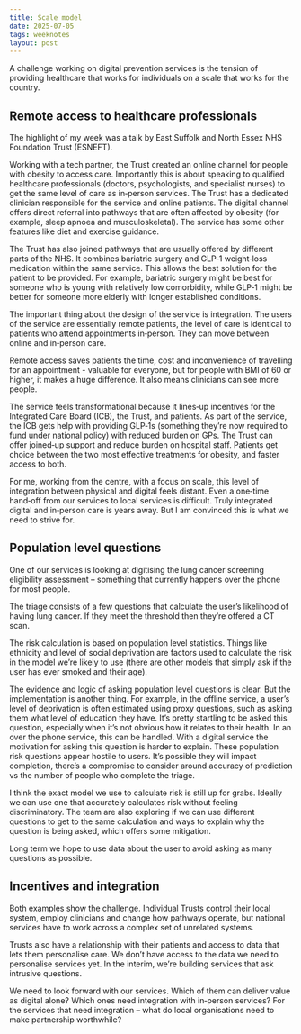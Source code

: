 ```yaml
---
title: Scale model
date: 2025-07-05
tags: weeknotes
layout: post
---
```


A challenge working on digital prevention services is the tension of providing healthcare that works for individuals on a scale that works for the country.

## Remote access to healthcare professionals

The highlight of my week was a talk by East Suffolk and North Essex NHS Foundation Trust (ESNEFT).

Working with a tech partner, the Trust created an online channel for people with obesity to access care. Importantly this is about speaking to qualified healthcare professionals (doctors, psychologists, and specialist nurses) to get the same level of care as in‑person services. The Trust has a dedicated clinician responsible for the service and online patients. The digital channel offers direct referral into pathways that are often affected by obesity (for example, sleep apnoea and musculoskeletal). The service has some other features like diet and exercise guidance.

The Trust has also joined pathways that are usually offered by different parts of the NHS. It combines bariatric surgery and GLP‑1 weight‑loss medication within the same service. This allows the best solution for the patient to be provided. For example, bariatric surgery might be best for someone who is young with relatively low comorbidity, while GLP‑1 might be better for someone more elderly with longer established conditions.

The important thing about the design of the service is integration. The users of the service are essentially remote patients, the level of care is identical to patients who attend appointments in‑person. They can move between online and in‑person care.

Remote access saves patients the time, cost and inconvenience of travelling for an appointment - valuable for everyone, but for people with BMI of 60 or higher, it makes a huge difference. It also means clinicians can see more people.

The service feels transformational because it lines‑up incentives for the Integrated Care Board (ICB), the Trust, and patients. As part of the service, the ICB gets help with providing GLP‑1s (something they’re now required to fund under national policy) with reduced burden on GPs. The Trust can offer joined‑up support and reduce burden on hospital staff. Patients get choice between the two most effective treatments for obesity, and faster access to both.

For me, working from the centre, with a focus on scale, this level of integration between physical and digital feels distant. Even a one‑time hand‑off from our services to local services is difficult. Truly integrated digital and in‑person care is years away. But I am convinced this is what we need to strive for.

## Population level questions

One of our services is looking at digitising the lung cancer screening eligibility assessment – something that currently happens over the phone for most people.

The triage consists of a few questions that calculate the user’s likelihood of having lung cancer. If they meet the threshold then they’re offered a CT scan.

The risk calculation is based on population level statistics. Things like ethnicity and level of social deprivation are factors used to calculate the risk in the model we’re likely to use (there are other models that simply ask if the user has ever smoked and their age).

The evidence and logic of asking population level questions is clear. But the implementation is another thing. For example, in the offline service, a user’s level of deprivation is often estimated using proxy questions, such as asking them what level of education they have. It’s pretty startling to be asked this question, especially when it’s not obvious how it relates to their health. In an over the phone service, this can be handled. With a digital service the motivation for asking this question is harder to explain. These population risk questions appear hostile to users. It’s possible they will impact completion, there’s a compromise to consider around accuracy of prediction vs the number of people who complete the triage.

I think the exact model we use to calculate risk is still up for grabs. Ideally we can use one that accurately calculates risk without feeling discriminatory. The team are also exploring if we can use different questions to get to the same calculation and ways to explain why the question is being asked, which offers some mitigation.

Long term we hope to use data about the user to avoid asking as many questions as possible.

## Incentives and integration

Both examples show the challenge. Individual Trusts control their local system, employ clinicians and change how pathways operate, but national services have to work across a complex set of unrelated systems.

Trusts also have a relationship with their patients and access to data that lets them personalise care. We don’t have access to the data we need to personalise services yet. In the interim, we’re building services that ask intrusive questions.

We need to look forward with our services. Which of them can deliver value as digital alone? Which ones need integration with in‑person services? For the services that need integration – what do local organisations need to make partnership worthwhile?
